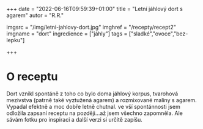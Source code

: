 +++
date = "2022-06-16T09:59:39+01:00"
title = "Letní jáhlový dort s agarem"
autor = "R.R."

imgsrc = "/img/letni-jahlovy-dort.jpg"
imghref = "/recepty/recept2"
imgname = "dort"
ingredience = ["jáhly"]
tags = ["sladké","ovoce","bez-lepku"]

+++

# O receptu
Dort vznikl spontáně z toho co bylo doma jáhlový korpus, tvarohová mezivstva (patrně také vyztužená agarem) a rozmixované maliny s agarem. Vypadal efektně a moc dobře letně chutnal. 
ve vší spontánnosti jsem odložila zapsaní receptu na později...až jsem všechno zapomněla. Ale sávám fotku pro inspiraci a další verzi si určitě zapíšu.


<!--more-->